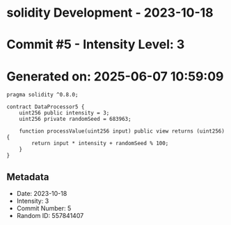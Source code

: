 ﻿# solidity Development - 2023-10-18
# Commit #5 - Intensity Level: 3
# Generated on: 2025-06-07 10:59:09
```solidity
pragma solidity ^0.8.0;

contract DataProcessor5 {
    uint256 public intensity = 3;
    uint256 private randomSeed = 683963;

    function processValue(uint256 input) public view returns (uint256) {
        return input * intensity + randomSeed % 100;
    }
}
```
## Metadata
- Date: 2023-10-18
- Intensity: 3
- Commit Number: 5
- Random ID: 557841407
